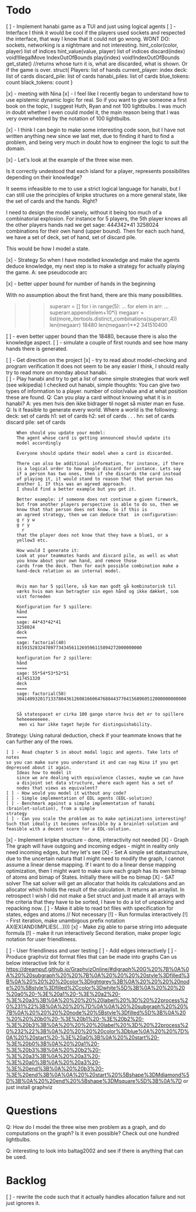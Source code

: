 
# Todo
[ ] - Implement hanabi game as a TUI and just using logical agents
	[ ] - Interface
	I think it would be cool if the players used sockets and respected the
	interface, that way I know that it could not go wrong.
	WONT DO: sockets, networking is a nightmare and not interesting.
		hint_color(color, player) list of indices
		hint_value(value, player) list of indices
		discard(index) void!IllegalMove IndexOutOfBounds
		play(index) void!IndexOutOfBounds
		get_state() //returns whose turn it is, what are discarded, what
		is shown. Or if the game is over.
	struct{ 
		Players: list of hands
		current_player: index
		deck: list of cards
		discard_pile: list of cards
		hanabi_piles: list of cards
		blue_tokens: count
		black_tokens: count
	}

		


[x] - meeting with Nina
[x] - I feel like I recently began to understand how to use epistemic dynamic logic
for real. So if you want to give someone a first book on the topic, I suggest
Huth, Ryan and not 100 lightbulbs.
I was much in doubt whether I even could model it, the main reason being that
I was very overwhelmed by the notation of 100 lightbulbs.

[x] - I think I can begin to make some interesting code soon, but I have not written
anything new since we last met, due to finding it hard to find a problem, and
being very much in doubt how to engineer the logic to suit the domain.

[x] - Let's look at the example of the three wise men.

Is it correctly undestood that each island for a player, represents possibilites
depending on their knowledge?

It seems infeasible to me to use a strict logical language for hanabi, but I can
still use the principles of kripke structures on a more general state, like the
set of cards and the hands. Right?

I need to design the model sanely, without it being too much of a combinatorial
explosion.
For instance for 5 players, the 5th player knows all the other players hands nad
we get
	sage: 44*43*42*41 
		3258024 
combinations for their own hand (upper bound).
Then for each such hand, we have a set of deck, set of hand, set of discard
pile.

This would be how I model a state.

[x] - Strategy
So when I have modelled knowledge and make the agents deduce knowledge, my next
step is to make a strategy for actually playing the game.
A: see pseudocode arc

[x] - better upper bound for number of hands in the beginning

With no assumption about the first hand, there are this many possibilities.
>>> superarr = []
>>> for i in range(5):
...     for elem in arr:
...             superarr.append(elem+10*i)
>>> megaarr = list(more_itertools.distinct_combinations(superarr,4))
>>> len(megaarr)
18480
>>> len(megaarr)**2
341510400

[ ] - even better upper bound than the 18480, because there is also the
knowledge aspect.
	[ ] - simulate a couple of first rounds and see how many hands there is
	generated.



[ ] - Get direction on the project
	[x] - try to read about model-checking and program verification
		It does not seem to be any easier I think, I should really try
		to read more on monday about hanabi.	
	[ ] - Play hanabi and try to get a list of some simple strategies that
	work well (see wikipedia)
		I checked out hanabi, simple thoughts:
		You can give two types of information to a player. number of
		color/value and at what position these are found.
		Q: Can you play a card without knowing what it is in hanabi?
		A: yes men hvis den ikke bidrager til noget så mister man en
		fuse.
		Q: Is it feasible to generate every world. Where a world is the
		following:
		deck: set of cards
		h1: set of cards
		h2: set of cards
		.
		.
		.
		hn: set of cards
		discard pile: set of cards

		When should you update your model:
		The agent whose card is getting announced should update its
		model accordingly

		Everyone should update their model when a card is discarded.

		There can also be additional information, for instance, if there
		is a logical order to how people discard for instance. Lets say
		if a person has two ones, then if she discards the card instead
		of playing it, it would stand to reason that that person has
		another 1. If this was an agreed approach.
		I should find a better example but you get it.

		Better example: if someone does not continue a given firework,
		but from another players perspective is able to do so, then we
		know that that person does not know. So if this is
		an agreed strategy, then we can deduce that  in configuration:
		g r y w
		g r y
		  r
		that the player does not know that they have a blue1, or a
		yellow3 etc.

		How would I generate it:
		Look at your teammates hands and discard pile, as well as what
		you know about your own hand, and remove those
		cards from the deck. Then for each possible combination make a
		hand-deck relation as an internal model.


		Hvis man har 5 spillere, så kan man godt gå kombinatorisk til
		værks hvis man kun betragter sin egen hånd og ikke dækket, som
		vist forneden

		Konfiguration for 5 spillere:
		hånd
		====
		sage: 44*43*42*41 
		3258024 
		deck
		====
		sage: factorial(40) 
		815915283247897734345611269596115894272000000000 

		konfiguration for 2 spillere:
		hånd
		====
		sage: 55*54*53*52*51 
		417451320 
		deck
		====
		sage: factorial(50) 
		30414093201713378043612608166064768844377641568960512000000000000 
		
		
		Så statespacet er cirka 100 gange større hvis det er to spillere
		heheeeeeeeee.
		 men vi har ikke taget højde for distinguishability.



Strategy: Using natural deduction, check if your teammate knows that he can
further any of the rows.

	[ ] - Read chapter 5 in about modal logic and agents. Take lots of notes
	so you can make sure you understand it and can nag Nina if you get
	depressed about it again.
		Ideas how to model it
		since we are dealing with equivalence classes, maybe we can have
		a disjoint set data structure, where each agent has a set of
		nodes that views as equivalent?
	[ ] - How would you model it without any code?
	[ ] - Simple implementation of EDL agents (EDL-solution)
	[ ] - Benchmark against a simple implementation of hanabi
	(brainlet-solution), from a simple
	strategy
	[ ] - Can you scale the problem as to make optimizations interesting?
	Such that ideally it becomes unfeasible by a brainlet-solution and
	feasible with a decent score for a EDL-solution.

[x] - Implement kripke structure - done, interactivity not needed
	[X] - Graph
	The graph will have outgoing and incoming edges - might in reality only need incoming edges, but hey let's see
	[X] - Set
	A simple set datastructure, due to the uncertain natura that I might
	need to modify the graph, I cannot assume a linear dense mapping.
	If I want to do a linear dense mapping optimization, then I might want
	to make sure each graph has its own bimap of atoms and bimap of States.
	Initially there will be no bimap
	[X] - SAT solver
	The sat solver will get an allocator that holds its calculations and an
	allocator which holds the result of the calculation. It returns an
	arraylist. In retrospect I wish I did not make a Set struct and just
	made it all arrays with the criteria that they have to be sorted, I have
	to do a lot of unpacking and repacking now.
		[ ] - Make it able to read txt files with specification for states,
	edges and atoms
	// Not necessary
	[!] - Run formulas interactively
		[!] - First iteration, make unambigous prefix notation
		AX(EX(AND(IMPLIES(...))))
			[x] - Make zig able to parse string into adequate formula
			[!] - make it run interactively
		Second iteration, make proper logic notation for user
		friendliness.

[ ] - User friendliness and user testing
	[ ] - Add edges interactively
	[ ] - Produce graphviz dot format files that can be made into graphs
		Can us below interactive link for it
		https://dreampuf.github.io/GraphvizOnline/#digraph%20G%20%7B%0A%0A%20%20subgraph%20%20%7B%0A%20%20%20%20style%3Dfilled%3B%0A%20%20%20%20color%3Dlightgrey%3B%0A%20%20%20%20node%20%5Bstyle%3Dfilled%2Ccolor%3Dwhite%5D%3B%0A%20%20%20%20a0%20-%3E%20a1%20-%3E%20a2%20-%3E%20a3%3B%0A%20%20%20%20label%20%3D%20%22process%20%231%22%3B%0A%20%20%7D%0A%0A%20%20subgraph%20%20%7B%0A%20%20%20%20node%20%5Bstyle%3Dfilled%5D%3B%0A%20%20%20%20b0%20-%3E%20b1%20-%3E%20b2%20-%3E%20b3%3B%0A%20%20%20%20label%20%3D%20%22process%20%232%22%3B%0A%20%20%20%20color%3Dblue%0A%20%20%7D%0A%20%20start%20-%3E%20a0%3B%0A%20%20start%20-%3E%20b0%3B%0A%20%20a1%20-%3E%20b3%3B%0A%20%20b2%20-%3E%20a3%3B%0A%20%20a3%20-%3E%20a0%3B%0A%20%20a3%20-%3E%20end%3B%0A%20%20b3%20-%3E%20end%3B%0A%0A%20%20start%20%5Bshape%3DMdiamond%5D%3B%0A%20%20end%20%5Bshape%3DMsquare%5D%3B%0A%7D
		or just install graphviz








# Questions
Q: How do I model the three wise men problem as a graph, and do computations on
the graph? Is it even possible? Check out one hundred lightbulbs.

Q: interesting to look into baltag2002 and see if there is anything that can be
used.

# Backlog

[ ] - rewrite the code such that it actually handles allocation failure and not just ignores it.

